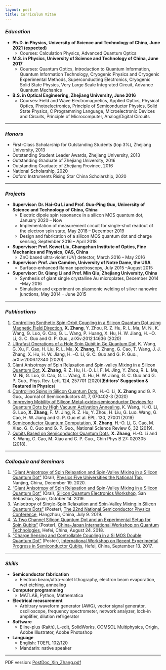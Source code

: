 ```yaml
---
layout: post
title: Curriculum Vitae
---
```

### *Education*
* **Ph.D. in Physics, University of Science and Technology of China, June 2021 (expected)**
  * Courses: Calculation Physics, Advanced Quantum Optics
* **M.S. in Physics, University of Science and Technology of China, June 2017**
  * Courses: Quantum Optics, Introduction to Quantum Information, Quantum Information Technology, Cryogenic Physics and Cryogenic Experimental Methods, Superconducting Electronics, Cryogenic Solid State Physics, Very Large Scale Integrated Circuit, Advance Quantum Mechanics
* **B.S. in Optical Engineering, Zhejiang University, June 2016**
  * Courses: Field and Wave Electromagnetics, Applied Optics, Physical Optics, Photoelectronics, Principle of Semiconductor Physics, Solid State Physics, C Programming Language, Microelectronic Devices and Circuits, Principle of Microcomputer, Analog/Digital Circuits

---
### *Honors*
* First-Class Scholarship for Outstanding Students (top 3%), Zhejiang University, 2013
* Outstanding Student Leader Awards, Zhejiang University, 2013
* Outstanding Graduate of Zhejiang University, 2016
* Outstanding Graduate of Zhejiang Province, 2016
* National Scholarship, 2020
* Oxford Instruments Rising Star China Scholarship, 2020

---
### *Projects* 
* **Supervisor: Dr. Hai-Ou Li and Prof. Guo-Ping Guo, University of Science and Technology of China, China**
  * Electric dipole spin resonance in a silicon MOS quantum dot, January 2020 – Now
  * Implementation of measurement circuit for single-shot readout of the electron spin state, May 2018 – December 2019
  * Design and fabrication of a silicon MOS quantum dot and charge sensing, September 2016 – April 2018  
* **Supervisor: Prof. Kewei Liu, Changchun Institute of Optics, Fine Mechanics and Physics, CAS, China**
  * ZnO based ultra-violet (UV) detector, March 2016 – May 2016
* **Supervisor: Prof. Jon Camden, University of Notre Dame, the USA**
  * Surface-enhanced Raman spectroscopy, July 2015 –August 2015
* **Supervisor: Dr. Qiang Li and Prof. Min Qiu, Zhejiang University, China**
  * Synthesis of giant single crystalline Au microplates, December 2014 –May 2016
  * Simulation and experiment on plasmonic welding of silver nanowire junctions, May 2014 – June 2015

---
### *Publications*
1. [Controlling Synthetic Spin-Orbit Coupling in a Silicon Quantum Dot using Magnetic Field Direction](https://arxiv.org/abs/2012.14636), **X. Zhang**, Y. Zhou, R. Z. Hu, R. L. Ma, M. Ni, K. Wang, G. Luo, G. Cao, G. L. Wang, P. Huang, X. Hu, H. W. Jiang, H. –O. Li, G. C. Guo and G. P. Guo., arXiv:2012.14636 (2020)
2. [Ultrafast Operations of a Hole Spin Qubit in Ge Quantum Dot](https://arxiv.org/abs/2006.12340), K. Wang, G. Xu, F. Gao, H. Liu, R. L. Ma, **X. Zhang**, T. Zhang, G. Cao, T. Wang, J. J. Zhang, X. Hu, H. W. Jiang, H. –O. Li, G. C. Guo and G. P. Guo., arXiv:2006.12340 (2020)
3. [Giant Anisotropy of Spin Relaxation and Spin-valley Mixing in a Silicon Quantum Dot](https://journals.aps.org/prl/abstract/10.1103/PhysRevLett.124.257701), **X. Zhang**, R. Z. Hu, H.-O. Li, F. M. Jing, Y. Zhou, R. L. Ma, M. Ni, G. Luo, G. Cao, G. L. Wang, X. Hu, H. W. Jiang, G. C. Guo and G. P. Guo., Phys. Rev. Lett. 124, 257701 (2020)(**Editors’ Suggestion & Featured in Physics**)
4. [Controlling Spins in Silicon Quantum Dots](https://iopscience.iop.org/article/10.1088/1674-4926/41/7/070402), H.-O. Li, **X. Zhang** and G. P. Guo., Journal of Semiconductors 41, 7, 070402-3 (2020)
5. [Improving Mobility of Silicon Metal-oxide–semiconductor Devices for Quantum Dots by High Vacuum Activation Annealing](https://iopscience.iop.org/article/10.1209/0295-5075/130/27001/meta), K. Wang, H.-O. Li, G. Luo, **X. Zhang**, F. M. Jing, R. Z. Hu, Y. Zhou, H. Liu, G. Luo. Wang, G. Cao, H. W. Jiang and G. P. Guo et al. EPL. 130, 27001 (2019)
6. [Semiconductor Quantum Computation](https://academic.oup.com/nsr/article/6/1/32/5257863), **X. Zhang**, H.-O. Li, G. Cao, M. Xiao, G. C. Guo and G. P. Guo., National Science Review 6, 32 (2019).
7. [Qubits Based on Semiconductor Quantum Dots](https://iopscience.iop.org/article/10.1088/1674-1056/27/2/020305/meta), **X. Zhang**, H.-O. Li and K. Wang, G. Cao, M. Xiao and G. P. Guo., Chin Phys B 27: 020305 (2018).

---
### *Colloquia and Seminars*
1. [“Giant Anisotropy of Spin Relaxation and Spin-Valley Mixing in a Silicon Quantum Dot”](https://github.com/Xinquant/Xinquant.github.io/raw/master/file_pdf/PFUNT_zhang.pdf) (Oral), [Physics Five Universities the National Top](https://pfunt.nju.edu.cn/), Nanjing, China, December 19. 2020.
2. [“Giant Anisotropy of Spin Relaxation and Spin-Valley Mixing in a Silicon Quantum Dot”](https://github.com/Xinquant/Xinquant.github.io/raw/master/file_pdf/Spain-16TO9-v15.pdf) (Oral), [Silicon Quantum Electronics Workshop](http://siqew2019.dipc.org/), San Sebastian, Spain, October 14. 2019. 
2. [“Anisotropy of Single-Spin Relaxation and Spin-Valley Mixing in Silicon Quantum Dots”](https://github.com/Xinquant/Xinquant.github.io/raw/master/file_pdf/Poster_hangzhou.pdf) (Poster), [The 22nd National Semiconductor Physics Conference](http://www.spc2019.org/), Hangzhou, China, July 9. 2019.
3. [“A Two Channel Silicon Quantum Dot and an Experimental Setup for Spin Qubits”](https://github.com/Xinquant/Xinquant.github.io/raw/master/file_pdf/Poster_silicon%20MOS%20double%20quantum%20dot.pdf) (Poster), [China-Japan International Workshop on Quantum Technologies](http://www.quantum.physics.sk/people/stano/talk_announcements/2018Hefei.pdf), Hefei, China, August 24. 2018.
4. [“Charge Sensing and Controllable Coupling in a Si MOS Double Quantum Dot”](https://github.com/Xinquant/Xinquant.github.io/raw/master/file_pdf/Poster_silicon%20MOS%20double%20quantum%20dots_2017.pdf) (Poster), [International Workshop on Recent Experimental Progress in Semiconductor Qubits](https://github.com/Xinquant/Xinquant.github.io/raw/master/file_pdf/Handbook%202017Workshop%20_poster%20included.pdf), Hefei, China, September 13. 2017.

---
### *Skills*
* **Semiconductor fabrication**
  * Electron beam/ultra-violet lithography, electron beam evaporation, wet etching, annealing
* **Computer programming**
  * MATLAB, Python, Mathematica
* **Electrical measurement**
  * Arbitrary waveform generator (AWG), vector signal generator, oscilloscope, frequency spectrometer, network analyzer, lock-in amplifier, dilution refrigerator 
* **Software**
  * Eline-plus (Raith), L-edit, SolidWorks, COMSOL Multiphysics, Origin, Adobe Illustrator, Adobe Photoshop
* **Language**
  * English: TOEFL 102/120
  * Mandarin: native speaker

---
PDF version: [PostDoc_Xin_Zhang.pdf](https://github.com/Xinquant/Xinquant.github.io/raw/master/file_pdf/CV_Xin_Zhang_0102.pdf)
